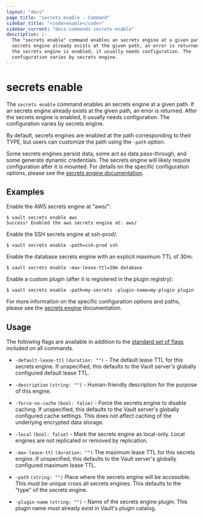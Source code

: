```yaml
---
layout: "docs"
page_title: "secrets enable - Command"
sidebar_title: "<code>enable</code>"
sidebar_current: "docs-commands-secrets-enable"
description: |-
  The "secrets enable" command enables an secrets engine at a given path. If an
  secrets engine already exists at the given path, an error is returned. After
  the secrets engine is enabled, it usually needs configuration. The
  configuration varies by secrets engine.
---
```


# secrets enable

The `secrets enable` command enables an secrets engine at a given path. If an
secrets engine already exists at the given path, an error is returned. After the
secrets engine is enabled, it usually needs configuration. The configuration
varies by secrets engine.

By default, secrets engines are enabled at the path corresponding to their TYPE,
but users can customize the path using the `-path` option.

Some secrets engines persist data, some act as data pass-through, and some
generate dynamic credentials. The secrets engine will likely require
configuration after it is mounted. For details on the specific configuration
options, please see the [secrets engine
documentation](/docs/secrets/index.html).


## Examples

Enable the AWS secrets engine at "aws/":

```text
$ vault secrets enable aws
Success! Enabled the aws secrets engine at: aws/
```

Enable the SSH secrets engine at ssh-prod/:

```text
$ vault secrets enable -path=ssh-prod ssh
```

Enable the database secrets engine with an explicit maximum TTL of 30m:

```text
$ vault secrets enable -max-lease-ttl=30m database
```

Enable a custom plugin (after it is registered in the plugin registry):

```text
$ vault secrets enable -path=my-secrets -plugin-name=my-plugin plugin
```

For more information on the specific configuration options and paths, please see
the [secrets engine](/docs/secrets/index.html) documentation.

## Usage

The following flags are available in addition to the [standard set of
flags](/docs/commands/index.html) included on all commands.

- `-default-lease-ttl` `(duration: "")` - The default lease TTL for this secrets
  engine. If unspecified, this defaults to the Vault server's globally
  configured default lease TTL.

- `-description` `(string: "")` - Human-friendly description for the purpose of
  this engine.

- `-force-no-cache` `(bool: false)` - Force the secrets engine to disable
  caching. If unspecified, this defaults to the Vault server's globally
  configured cache settings. This does not affect caching of the underlying
  encrypted data storage.

- `-local` `(bool: false)` - Mark the secrets engine as local-only. Local
  engines are not replicated or removed by replication.

- `-max-lease-ttl` `(duration: "")` The maximum lease TTL for this secrets
  engine. If unspecified, this defaults to the Vault server's globally
  configured maximum lease TTL.

- `-path` `(string: "")` Place where the secrets engine will be accessible. This
  must be unique cross all secrets engines. This defaults to the "type" of the
  secrets engine.

- `-plugin-name` `(string: "")` - Name of the secrets engine plugin. This plugin
  name must already exist in Vault's plugin catalog.
